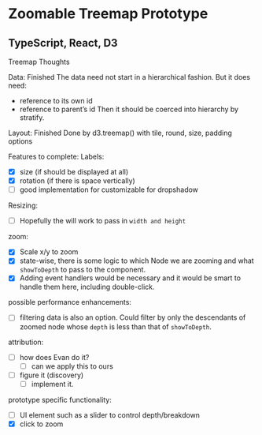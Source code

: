 # Zoomable Treemap Prototype
## TypeScript, React, D3
Treemap Thoughts

Data: Finished
The data need not start in a hierarchical fashion. But it does need:
- reference to its own id
- reference to parent’s id
Then it should be coerced into hierarchy by stratify.

Layout: Finished
Done by d3.treemap() with tile, round, size, padding options

Features to complete:
Labels:
* [x] size (if should be displayed at all)
* [x] rotation (if there is space vertically)  
* [ ] good implementation for customizable <defs/> for dropshadow

Resizing: 
* [ ] Hopefully the <ResponsiveContainer/> will work to pass in `width and height`

zoom:
* [x] Scale x/y to zoom
* [x] state-wise, there is some logic to which Node we are zooming and what `showToDepth` to pass to the <Treemap/> component.
* [x] Adding event handlers would be necessary and it would be smart to handle them here, including double-click.

possible performance enhancements:
* [ ] filtering data is also an option. Could filter by only the descendants of zoomed node whose `depth` is less than that of `showToDepth`.

attribution:
* [ ] how does Evan do it?
    * [ ] can we apply this to ours
* [ ] figure it (discovery)
    * [ ] implement it.

prototype specific functionality:
* [ ] UI element such as a slider to control depth/breakdown
* [x] click to zoom
